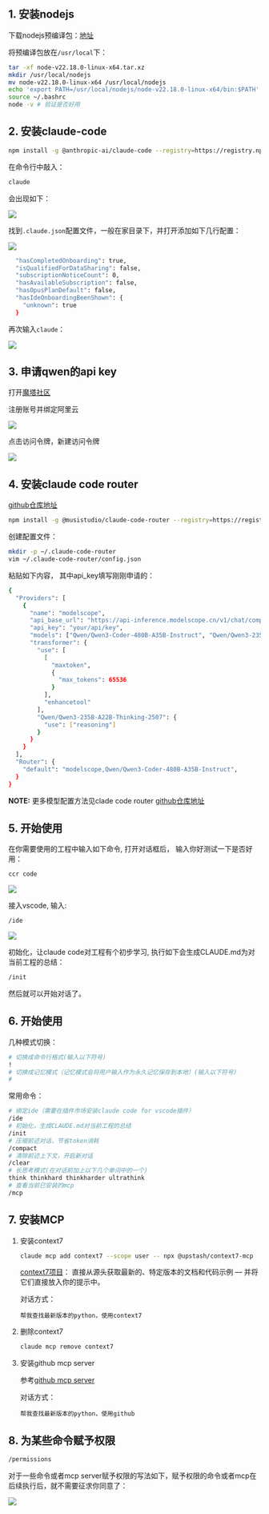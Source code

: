 ## 1. 安装nodejs

下载nodejs预编译包：[地址](https://nodejs.org/en/download)

将预编译包放在`/usr/local`下：

```bash
tar -xf node-v22.18.0-linux-x64.tar.xz 
mkdir /usr/local/nodejs
mv node-v22.18.0-linux-x64 /usr/local/nodejs
echo 'export PATH=/usr/local/nodejs/node-v22.18.0-linux-x64/bin:$PATH' >> ~/.bashrc
source ~/.bashrc
node -v # 验证是否好用
```

## 2. 安装claude-code

```bash
npm install -g @anthropic-ai/claude-code --registry=https://registry.npmmirror.com
```

在命令行中敲入：

```bash
claude
```

会出现如下：

![](assets/3.jpg)

找到`.claude.json`配置文件，一般在家目录下，并打开添加如下几行配置：

![](assets/4.jpg)

```bash
  "hasCompletedOnboarding": true,
  "isQualifiedForDataSharing": false,
  "subscriptionNoticeCount": 0,
  "hasAvailableSubscription": false,
  "hasOpusPlanDefault": false,
  "hasIdeOnboardingBeenShown": {
    "unknown": true
  }
```

再次输入`claude`：

![](assets/5.jpg)

## 3. 申请qwen的api key

打开[魔塔社区](https://modelscope.cn/my/overview)

注册账号并绑定阿里云

![](assets/6.jpg)

点击访问令牌，新建访问令牌

![](assets/7.jpg)

## 4. 安装claude code router

[github仓库地址](https://github.com/musistudio/claude-code-router)

```bash
npm install -g @musistudio/claude-code-router --registry=https://registry.npmmirror.com
```

创建配置文件：

```bash
mkdir -p ~/.claude-code-router
vim ~/.claude-code-router/config.json
```

粘贴如下内容， 其中api_key填写刚刚申请的：

```bash
{
  "Providers": [
    {
      "name": "modelscope",
      "api_base_url": "https://api-inference.modelscope.cn/v1/chat/completions",
      "api_key": "your/api/key",
      "models": ["Qwen/Qwen3-Coder-480B-A35B-Instruct", "Qwen/Qwen3-235B-A22B-Thinking-2507"],
      "transformer": {
        "use": [
          [
            "maxtoken",
            {
              "max_tokens": 65536
            }
          ],
          "enhancetool"
        ],
        "Qwen/Qwen3-235B-A22B-Thinking-2507": {
          "use": ["reasoning"]
        }
      }
    }
  ],
  "Router": {
    "default": "modelscope,Qwen/Qwen3-Coder-480B-A35B-Instruct",
  }
}
```

**NOTE:** 更多模型配置方法见clade code router [github仓库地址](https://github.com/musistudio/claude-code-router)

## 5. 开始使用

在你需要使用的工程中输入如下命令, 打开对话框后， 输入你好测试一下是否好用：

```bash
ccr code
```

![](assets/8.jpg)

接入vscode, 输入:

```bash
/ide
```

![](assets/9.jpg)

初始化，让claude code对工程有个初步学习, 执行如下会生成CLAUDE.md为对当前工程的总结：

```bash
/init
```

然后就可以开始对话了。

## 6. 开始使用

几种模式切换：

```bash
# 切换成命令行格式(输入以下符号)
!
# 切换成记忆模式（记忆模式会将用户输入作为永久记忆保存到本地）(输入以下符号)
#
```

常用命令：

```bash
# 绑定ide（需要在插件市场安装claude code for vscode插件）
/ide
# 初始化，生成CLAUDE.md对当前工程的总结
/init
# 压缩前述对话，节省token消耗
/compact
# 清除前述上下文，开启新对话
/clear
# 长思考模式(在对话前加上以下几个单词中的一个)
think thinkhard thinkharder ultrathink
# 查看当前已安装的mcp
/mcp
```

## 7. 安装MCP

1. 安装context7

   ```bash
   claude mcp add context7 --scope user -- npx @upstash/context7-mcp
   ```

   [context7项目](https://github.com/upstash/context7)： 直接从源头获取最新的、特定版本的文档和代码示例 — 并将它们直接放入你的提示中。

   对话方式：

   ```text
   帮我查找最新版本的python，使用context7
   ```

2. 删除context7

   ```bash
   claude mcp remove context7
   ```

3. 安装github mcp server

   参考[github mcp server](https://github.com/github/github-mcp-server/blob/main/docs/installation-guides/install-claude.md)

   对话方式：

   ```text
   帮我查找最新版本的python，使用github
   ```

## 8. 为某些命令赋予权限

```bash
/permissions
```

对于一些命令或者mcp server赋予权限的写法如下，赋予权限的命令或者mcp在后续执行后，就不需要征求你同意了：

![](assets/10.jpg)
